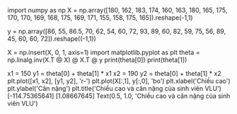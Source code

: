 import numpy as np
X = np.array([180, 162, 183, 174, 160, 163, 180, 165, 175, 170, 170, 169,
 168, 175, 169, 171, 155, 158, 175, 165]).reshape(-1,1)

y = np.array([86, 55, 86.5, 70, 62, 54, 60, 72, 93, 89, 60, 82, 59, 75,
 56, 89, 45, 60, 60, 72]).reshape((-1,1))

X = np.insert(X, 0, 1, axis=1)
import matplotlib.pyplot as plt
theta = np.linalg.inv(X.T @ X) @ X.T @ y
print(theta[0])
print(theta[1])

x1 = 150
y1 = theta[0] + theta[1] * x1
x2 = 190
y2 = theta[0] + theta[1] * x2
plt.plot([x1, x2], [y1, y2], 'r-')
plt.plot(X[:,1], y[:,0], 'bo')
plt.xlabel('Chiều cao')
plt.ylabel('Cân nặng')
plt.title('Chiều cao và cân nặng của sinh viên VLU')
[-114.75365641]
[1.08667645]
Text(0.5, 1.0, 'Chiều cao và cân nặng của sinh viên VLU')
